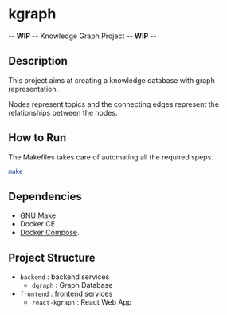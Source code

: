 # kgraph

**-- WIP --** Knowledge Graph Project **-- WIP --**

##  Description

This project aims at creating a knowledge database with graph representation.

Nodes represent topics and the connecting edges represent the relationships between the nodes.

## How to Run

The Makefiles takes care of automating all the required speps.

```bash
make
```

## Dependencies

- GNU Make
- Docker CE
- [Docker Compose](https://docs.docker.com/compose/).

## Project Structure

- `backend` : backend services
  - `dgraph` : Graph Database
- `frontend` : frontend services
  - `react-kgraph` : React Web App
